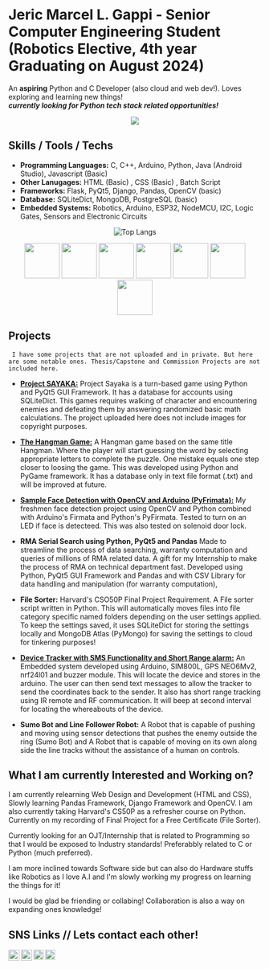 # Jeric Marcel L. Gappi - Senior Computer Engineering Student (Robotics Elective, 4th year Graduating on August 2024)
An **aspiring** Python and C Developer (also cloud and web dev!). Loves exploring and learning new things! <br>
_**currently looking for Python tech stack related opportunities!**_
 <!-- <img src="https://github-stats-alpha.vercel.app/api?username=75marsel&cc=22272e&tc=37BCF6&ic=fff&bc=0000"> -->
 <p align=center>
 <img src="https://github-stats-alpha.vercel.app/api?username=75marsel&cc=B0E1C3&tc=000000&ic=000000" href="https://github.com/75marsel">
 </p>




 ## Skills / Tools / Techs

  - **Programming Languages:** C, C++, Arduino, Python, Java (Android Studio), Javascript (Basic)
  - **Other Lanugages:** HTML (Basic) , CSS (Basic) , Batch Script
  - **Frameworks:** Flask, PyQt5, Django, Pandas, OpenCV (basic)
  - **Database:** SQLiteDict, MongoDB, PostgreSQL (basic)
  - **Embedded Systems:** Robotics, Arduino, ESP32, NodeMCU, I2C, Logic Gates, Sensors and Electronic Circuits
  <p align="center">
    <img src="https://github-readme-stats.vercel.app/api/top-langs/?username=75marsel&layout=compact" alt="Top Langs">
  </p>

<div align="center">

<img src="https://github.com/yurijserrano/Github-Profile-Readme-Logos/blob/master/programming%20languages/python.svg" href="https://www.python.org/" width="70">
<img src="https://github.com/yurijserrano/Github-Profile-Readme-Logos/blob/master/programming%20languages/c.svg" href="https://en.wikipedia.org/wiki/C_(programming_language)" width="70">
<img src="https://github.com/yurijserrano/Github-Profile-Readme-Logos/blob/master/programming%20languages/c++.svg" href="https://en.wikipedia.org/wiki/C%2B%2B" width="70">
<img src="https://github.com/yurijserrano/Github-Profile-Readme-Logos/blob/master/text%20editors/vscode.svg" href="https://code.visualstudio.com/" width="70">
<img src="https://github.com/yurijserrano/Github-Profile-Readme-Logos/blob/master/frameworks/flask.svg" href="https://flask.palletsprojects.com/en/3.0.x/" width="70">
<img src="https://github.com/yurijserrano/Github-Profile-Readme-Logos/blob/master/databases/mongodb.svg" href="https://www.mongodb.com/" width="70">
<img src="https://github.com/yurijserrano/Github-Profile-Readme-Logos/blob/master/databases/postgresql.svg" href="/" width="70">


</div>

## Projects
     I have some projects that are not uploaded and in private. But here are some notable ones. Thesis/Capstone and Commission Projects are not included here.
    
  -  <a href="https://github.com/75marsel/ProjectSayaka">**Project SAYAKA:**</a>
     Project Sayaka is a turn-based game using Python and PyQt5 GUI Framework. It has a database for accounts using SQLiteDict. This games requires walking of character and encountering
     enemies and defeating them by answering randomized basic math calculations. The project uploaded here does not include images for copyright purposes.
    
  - <a href="https://github.com/75marsel/hangmangame">**The Hangman Game:**</a>
     A Hangman game based on the same title Hangman. Where the player will start guessing the word by selecting appropriate letters to complete the puzzle. One mistake equals one step closer
     to loosing the game. This was developed using Python and PyGame framework. It has a database only in text file format (.txt) and will be improved at future.

  - <a href="https://github.com/75marsel/ArduinoOpenCV_LED">**Sample Face Detection with OpenCV and Arduino (PyFrimata):**</a>
     My freshmen face detection project using OpenCV and Python combined with Arduino's Firmata and Python's PyFirmata. Tested to turn on an LED if face is detecteed. This was also tested on
     solenoid door lock.

  - **RMA Serial Search using Python, PyQt5 and Pandas**</a>
     Made to streamline the process of data searching, warranty computation and queries of millions of RMA related data. A gift for my Internship to make the process of RMA on technical department
     fast. Developed using Python, PyQt5 GUI Framework and Pandas and with CSV Library for data handling and manipulation (for warranty computation),
    
  - **File Sorter:**
    Harvard's CSO50P Final Project Requirement. A File sorter script written in Python. This will automatically moves files into file category specific named folders depending on the user settings applied. To keep the settings saved,
    it uses SQLiteDict for storing the settings locally and MongoDB Atlas (PyMongo) for saving the settings to cloud for tinkering purposes! 
    
  -  <a href="https://github.com/75marsel/ArduinoLocationTracker">**Device Tracker with SMS Functionality and Short Range alarm:**</a>
    An Embedded system developed using Arduino, SIM800L, GPS NEO6Mv2, nrf24l01 and buzzer module. This will locate the device and stores in the arduino. The user can then send text messages
    to allow the tracker to send the coordinates back to the sender. It also has short range tracking using IR remote and RF communication. It will beep at second interval for locating
    the whereabouts of the device.

  - **Sumo Bot and Line Follower Robot:**
     A Robot that is capable of pushing and moving using sensor detections that pushes the enemy outside the ring (Sumo Bot) and A Robot that is capable of moving on its own along side the
     line tracks without the assistance of a human on controls.

## What I am currently Interested and Working on?

I am currently relearning Web Design and Development (HTML and CSS), Slowly learning Pandas Framework, Django Framework and OpenCV. I am also currently taking Harvard's CS50P as a refresher course on Python.
Currently on my recording of Final Project for a Free Certificate (File Sorter).

Currently looking for an OJT/Internship that is related to Programming so that I would be exposed to Industry standards! Preferabbly related to C or Python (much preferred).

I am more inclined towards Software side but can also do Hardware stuffs like Robotics as I love A.I and I'm slowly working my progress on learning the things for it!

I would be glad be friending or collabing! Collaboration is also a way on expanding ones knowledge!

## SNS Links // Lets contact each other!

[<img align="left" width="22px" src="https://github.com/dheereshagrwal/colored-icons/blob/master/public/icons/gmail/gmail.svg" />](mailto:jericgappi@gmail.com)
[<img align="left" width="22px" src="https://github.com/dheereshagrwal/colored-icons/blob/master/public/icons/linkedin/linkedin.svg" />][linkedin]
[<img align="left" width="20px" src="https://github.com/dheereshagrwal/colored-icons/blob/master/public/icons/twitter/twitter-rounded-square.svg" />][twitter]
[<img align="left" width="20px" src="https://github.com/dheereshagrwal/colored-icons/blob/master/public/icons/twitter/twitter-rounded-square.svg" />][twitter2]

[linkedin]: https://www.linkedin.com/in/jericmarcel0321
[twitter]: https://twitter.com/nakonama_
[twitter2]: https://twitter.com/qz_mayakashi
